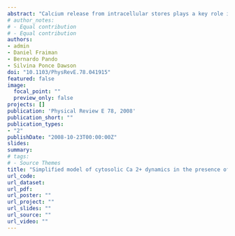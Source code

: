 ```yaml
---
abstract: "Calcium release from intracellular stores plays a key role in the regulation of a variety of cellular activities. In various cell types this release occurs through inositol-triphosphate (IP3) receptors which are Ca2+ channels whose open probability is modulated by the cytosolic Ca2+ concentration itself. Thus, the combination of Ca2+ release and Ca2+ diffusion evokes a variety of Ca2+ signals depending on the number and relative location of the channels that participate of them. In fact, a hierarchy of Ca2+ signals has been observed in Xenopus laevis oocytes, ranging from very localized events (puffs and blips) to waves that propagate throughout the cell. In this cell type channels are organized in clusters. The behavior of individual channels within a cluster cannot be resolved with current optical techniques. Therefore, a combination of experiments and mathematical modeling is unavoidable to understand these signals. However, the numerical simulation of a detailed mathematical model of the problem is very hard given the large range of spatial and temporal scales that must be covered. In this paper we present an alternative model in which the cluster region is modeled using a relatively fine grid but where several approximations are made to compute the cytosolic Ca2+ concentration ([Ca2+]) distribution. The inner-cluster [Ca2+] distribution is used to determine the openings and closings of the channels of the cluster. The spatiotemporal [Ca2+] distribution outside the cluster is determined using a coarser grid in which each (active) cluster is represented by a point source whose current is proportional to the number of open channels determined before. A full reaction-diffusion system is solved on this coarser grid."
# author_notes:
# - Equal contribution
# - Equal contribution
authors:
- admin
- Daniel Fraiman
- Bernardo Pando
- Silvina Ponce Dawson
doi: "10.1103/PhysRevE.78.041915"
featured: false
image:
  focal_point: ""
  preview_only: false
projects: []
publication: 'Physical Review E 78, 2008'
publication_short: ""
publication_types:
- "2"
publishDate: "2008-10-23T00:00:00Z"
slides: 
summary: 
# tags:
# - Source Themes
title: "Simplified model of cytosolic Ca 2+ dynamics in the presence of one or several clusters of Ca 2+-release channels"
url_code: 
url_dataset: 
url_pdf: 
url_poster: ""
url_project: ""
url_slides: ""
url_source: ""
url_video: ""
---
```

